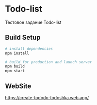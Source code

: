 # Todo-list

Тестовое задание Todo-list

## Build Setup

```bash 
# install dependencies
npm install

# build for production and launch server
npm build
npm start

```
## WebSite

https://create-tododo-todoshka.web.app/